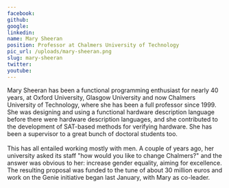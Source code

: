 ```yaml
---
facebook: 
github: 
google: 
linkedin: 
name: Mary Sheeran
position: Professor at Chalmers University of Technology
pic_url: /uploads/mary-sheeran.png
slug: mary-sheeran
twitter: 
youtube: 
---
```

<p>Mary Sheeran has been a functional programming enthusiast for nearly 40 years, at Oxford University, Glasgow University and now Chalmers University of Technology, where she has been a full professor since 1999. She was designing and using a functional hardware description language before there were hardware description languages, and she contributed to the development of SAT-based methods for verifying hardware. She has been a supervisor to a great bunch of doctoral students too.<br />
<br />
This has all entailed working mostly with men. A couple of years ago, her university asked its staff &quot;how would you like to change Chalmers?&quot; and the answer was obvious to her: increase gender equality, aiming for excellence. The resulting proposal was funded to the tune of about 30 million euros and work on the Genie initiative began last January, with Mary as co-leader.</p>
